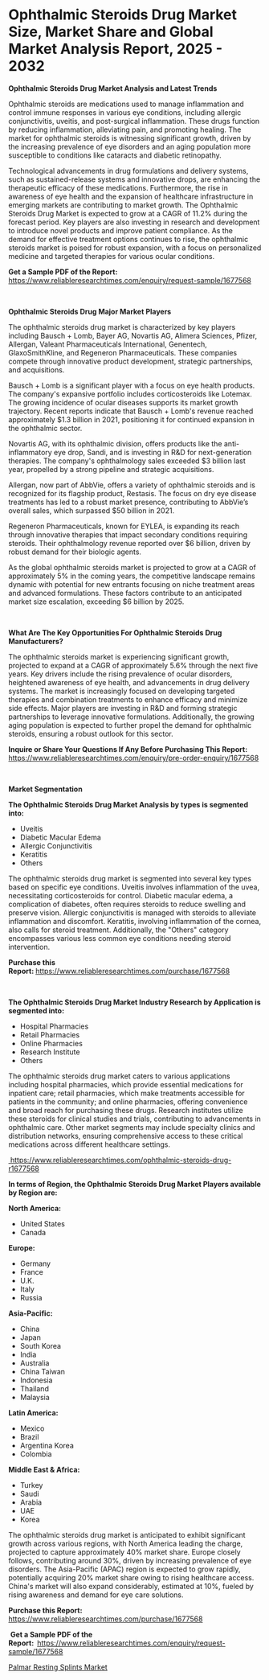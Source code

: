<p><h1>Ophthalmic Steroids Drug Market Size, Market Share and Global Market Analysis Report, 2025 - 2032</h1></p><p><strong>Ophthalmic Steroids Drug Market Analysis and Latest Trends</strong></p>
<p><p>Ophthalmic steroids are medications used to manage inflammation and control immune responses in various eye conditions, including allergic conjunctivitis, uveitis, and post-surgical inflammation. These drugs function by reducing inflammation, alleviating pain, and promoting healing. The market for ophthalmic steroids is witnessing significant growth, driven by the increasing prevalence of eye disorders and an aging population more susceptible to conditions like cataracts and diabetic retinopathy.</p><p>Technological advancements in drug formulations and delivery systems, such as sustained-release systems and innovative drops, are enhancing the therapeutic efficacy of these medications. Furthermore, the rise in awareness of eye health and the expansion of healthcare infrastructure in emerging markets are contributing to market growth. The Ophthalmic Steroids Drug Market is expected to grow at a CAGR of 11.2% during the forecast period. Key players are also investing in research and development to introduce novel products and improve patient compliance. As the demand for effective treatment options continues to rise, the ophthalmic steroids market is poised for robust expansion, with a focus on personalized medicine and targeted therapies for various ocular conditions.</p></p>
<p><strong>Get a Sample PDF of the Report:&nbsp;</strong> <a href="https://www.reliableresearchtimes.com/enquiry/request-sample/1677568?utm_campaign=3031&utm_medium=2&utm_source=Github&utm_content=ia&utm_term=25032025&utm_id=ophthalmic-steroids-drug">https://www.reliableresearchtimes.com/enquiry/request-sample/1677568</a></p>
<p>&nbsp;</p>
<p><strong>Ophthalmic Steroids Drug Major Market Players</strong></p>
<p><p>The ophthalmic steroids drug market is characterized by key players including Bausch + Lomb, Bayer AG, Novartis AG, Alimera Sciences, Pfizer, Allergan, Valeant Pharmaceuticals International, Genentech, GlaxoSmithKline, and Regeneron Pharmaceuticals. These companies compete through innovative product development, strategic partnerships, and acquisitions.</p><p>Bausch + Lomb is a significant player with a focus on eye health products. The company's expansive portfolio includes corticosteroids like Lotemax. The growing incidence of ocular diseases supports its market growth trajectory. Recent reports indicate that Bausch + Lomb's revenue reached approximately $1.3 billion in 2021, positioning it for continued expansion in the ophthalmic sector.</p><p>Novartis AG, with its ophthalmic division, offers products like the anti-inflammatory eye drop, Sandi, and is investing in R&D for next-generation therapies. The company's ophthalmology sales exceeded $3 billion last year, propelled by a strong pipeline and strategic acquisitions.</p><p>Allergan, now part of AbbVie, offers a variety of ophthalmic steroids and is recognized for its flagship product, Restasis. The focus on dry eye disease treatments has led to a robust market presence, contributing to AbbVie’s overall sales, which surpassed $50 billion in 2021.</p><p>Regeneron Pharmaceuticals, known for EYLEA, is expanding its reach through innovative therapies that impact secondary conditions requiring steroids. Their ophthalmology revenue reported over $6 billion, driven by robust demand for their biologic agents.</p><p>As the global ophthalmic steroids market is projected to grow at a CAGR of approximately 5% in the coming years, the competitive landscape remains dynamic with potential for new entrants focusing on niche treatment areas and advanced formulations. These factors contribute to an anticipated market size escalation, exceeding $6 billion by 2025.</p></p>
<p>&nbsp;</p>
<p><strong>What Are The Key Opportunities For Ophthalmic Steroids Drug Manufacturers?</strong></p>
<p><p>The ophthalmic steroids market is experiencing significant growth, projected to expand at a CAGR of approximately 5.6% through the next five years. Key drivers include the rising prevalence of ocular disorders, heightened awareness of eye health, and advancements in drug delivery systems. The market is increasingly focused on developing targeted therapies and combination treatments to enhance efficacy and minimize side effects. Major players are investing in R&D and forming strategic partnerships to leverage innovative formulations. Additionally, the growing aging population is expected to further propel the demand for ophthalmic steroids, ensuring a robust outlook for this sector.</p></p>
<p><strong>Inquire or Share Your Questions If Any Before Purchasing This Report:</strong> <a href="https://www.reliableresearchtimes.com/enquiry/pre-order-enquiry/1677568?utm_campaign=3031&utm_medium=2&utm_source=Github&utm_content=ia&utm_term=25032025&utm_id=ophthalmic-steroids-drug">https://www.reliableresearchtimes.com/enquiry/pre-order-enquiry/1677568</a></p>
<p>&nbsp;</p>
<p><strong>Market Segmentation</strong></p>
<p><strong>The Ophthalmic Steroids Drug Market Analysis by types is segmented into:</strong></p>
<p><ul><li>Uveitis</li><li>Diabetic Macular Edema</li><li>Allergic Conjunctivitis</li><li>Keratitis</li><li>Others</li></ul></p>
<p><p>The ophthalmic steroids drug market is segmented into several key types based on specific eye conditions. Uveitis involves inflammation of the uvea, necessitating corticosteroids for control. Diabetic macular edema, a complication of diabetes, often requires steroids to reduce swelling and preserve vision. Allergic conjunctivitis is managed with steroids to alleviate inflammation and discomfort. Keratitis, involving inflammation of the cornea, also calls for steroid treatment. Additionally, the "Others" category encompasses various less common eye conditions needing steroid intervention.</p></p>
<p><strong>Purchase this Report:&nbsp;</strong><a href="https://www.reliableresearchtimes.com/purchase/1677568?utm_campaign=3031&utm_medium=2&utm_source=Github&utm_content=ia&utm_term=25032025&utm_id=ophthalmic-steroids-drug">https://www.reliableresearchtimes.com/purchase/1677568</a></p>
<p>&nbsp;</p>
<p><strong>The Ophthalmic Steroids Drug Market Industry Research by Application is segmented into:</strong></p>
<p><ul><li>Hospital Pharmacies</li><li>Retail Pharmacies</li><li>Online Pharmacies</li><li>Research Institute</li><li>Others</li></ul></p>
<p><p>The ophthalmic steroids drug market caters to various applications including hospital pharmacies, which provide essential medications for inpatient care; retail pharmacies, which make treatments accessible for patients in the community; and online pharmacies, offering convenience and broad reach for purchasing these drugs. Research institutes utilize these steroids for clinical studies and trials, contributing to advancements in ophthalmic care. Other market segments may include specialty clinics and distribution networks, ensuring comprehensive access to these critical medications across different healthcare settings.</p></p>
<p><a href="https://www.reliableresearchtimes.com/ophthalmic-steroids-drug-r1677568?utm_campaign=3031&utm_medium=2&utm_source=Github&utm_content=ia&utm_term=25032025&utm_id=ophthalmic-steroids-drug">&nbsp;https://www.reliableresearchtimes.com/ophthalmic-steroids-drug-r1677568</a></p>
<p><strong>In terms of Region, the Ophthalmic Steroids Drug Market Players available by Region are:</strong></p>
<p>
    <p> <strong> North America: </strong>
        <ul>
            <li>United States</li>
            <li>Canada</li>
        </ul>
        </p> 
    <p> <strong> Europe: </strong>
        <ul>
            <li>Germany</li>
            <li>France</li>
            <li>U.K.</li>
            <li>Italy</li>
            <li>Russia</li>
        </ul>
        </p> 
    <p> <strong> Asia-Pacific: </strong>
        <ul>
            <li>China</li>
            <li>Japan</li>
            <li>South Korea</li>
            <li>India</li>
            <li>Australia</li>
            <li>China Taiwan</li>
            <li>Indonesia</li>
            <li>Thailand</li>
            <li>Malaysia</li>
        </ul>
        </p> 
    <p> <strong> Latin America: </strong>
        <ul>
            <li>Mexico</li>
            <li>Brazil</li>
            <li>Argentina Korea</li>
            <li>Colombia</li>
        </ul>
        </p> 
    <p> <strong> Middle East & Africa: </strong>
        <ul>
            <li>Turkey</li>
            <li>Saudi</li>
            <li>Arabia</li>
            <li>UAE</li>
            <li>Korea</li>
        </ul>
    </p>
    </p>
<p><p>The ophthalmic steroids drug market is anticipated to exhibit significant growth across various regions, with North America leading the charge, projected to capture approximately 40% market share. Europe closely follows, contributing around 30%, driven by increasing prevalence of eye disorders. The Asia-Pacific (APAC) region is expected to grow rapidly, potentially acquiring 20% market share owing to rising healthcare access. China's market will also expand considerably, estimated at 10%, fueled by rising awareness and demand for eye care solutions.</p></p>
<p><strong>Purchase this Report: </strong><a href="https://www.reliableresearchtimes.com/purchase/1677568?utm_campaign=3031&utm_medium=2&utm_source=Github&utm_content=ia&utm_term=25032025&utm_id=ophthalmic-steroids-drug">https://www.reliableresearchtimes.com/purchase/1677568</a></p>
<p>&nbsp;<strong>Get a Sample PDF of the Report:&nbsp;&nbsp;</strong><a href="https://www.reliableresearchtimes.com/enquiry/request-sample/1677568?utm_campaign=3031&utm_medium=2&utm_source=Github&utm_content=ia&utm_term=25032025&utm_id=ophthalmic-steroids-drug">https://www.reliableresearchtimes.com/enquiry/request-sample/1677568</a></p>
<p><strong></strong></p>
<p><p><a href="https://github.com/tashipmhuiri/Market-Research-Report-List-1/blob/main/palmar-resting-splints-market.md?utm_campaign=3031&utm_medium=2&utm_source=Github&utm_content=ia&utm_term=25032025&utm_id=ophthalmic-steroids-drug">Palmar Resting Splints Market</a></p></p>